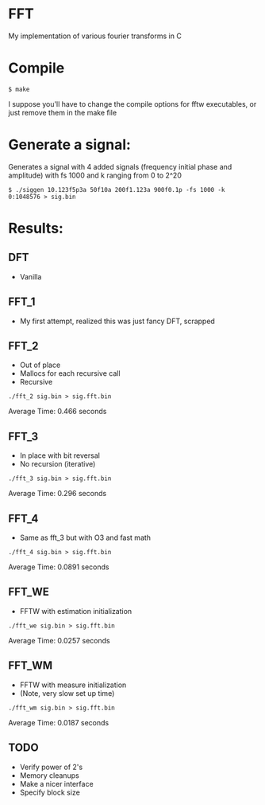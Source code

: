 # FFT 
My implementation of various fourier transforms in C 

# Compile
```
$ make
```

I suppose you'll have to change the compile options for fftw executables, or just remove them in the make file

# Generate a signal:

Generates a signal with 4 added signals (frequency initial phase and amplitude)
with fs 1000 and k ranging from 0 to 2^20
```
$ ./siggen 10.123f5p3a 50f10a 200f1.123a 900f0.1p -fs 1000 -k 0:1048576 > sig.bin
```

# Results:

## DFT
- Vanilla 

## FFT_1 
- My first attempt, realized this was just fancy DFT, scrapped

## FFT_2
- Out of place
- Mallocs for each recursive call
- Recursive 

```
./fft_2 sig.bin > sig.fft.bin
```
Average Time: 0.466 seconds

## FFT_3 
- In place with bit reversal
- No recursion (iterative)
```
./fft_3 sig.bin > sig.fft.bin
```
Average Time: 0.296 seconds 

## FFT_4 
- Same as fft_3 but with O3 and fast math
```
./fft_4 sig.bin > sig.fft.bin
```
Average Time: 0.0891 seconds 

## FFT_WE 
- FFTW with estimation initialization
```
./fft_we sig.bin > sig.fft.bin
```
Average Time: 0.0257 seconds 

## FFT_WM
- FFTW with measure initialization 
- (Note, very slow set up time)
```
./fft_wm sig.bin > sig.fft.bin
```
Average Time: 0.0187 seconds 

## TODO 
- Verify power of 2's 
- Memory cleanups
- Make a nicer interface
- Specify block size
